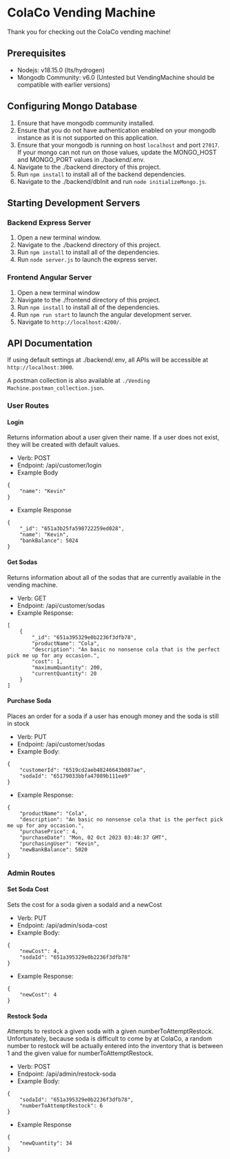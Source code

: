 # ColaCo Vending Machine

Thank you for checking out the ColaCo vending machine!

## Prerequisites
- Nodejs: v18.15.0 (lts/hydrogen)
- Mongodb Community: v6.0 (Untested but VendingMachine should be compatible with earlier versions)

## Configuring Mongo Database
1. Ensure that have mongodb community installed.
2. Ensure that you do not have authentication enabled on your mongodb instance as it is not supported on this application.
3. Ensure that your mongodb is running on host `localhost` and port `27017`. If your mongo can not run on those values, update the MONGO_HOST and MONGO_PORT values in ./backend/.env.
4. Navigate to the ./backend directory of this project.
5. Run `npm install` to install all of the backend dependencies.
6. Navigate to the ./backend/dbInit and run `node initializeMongo.js`.

## Starting Development Servers

### Backend Express Server
1. Open a new terminal window.
2. Navigate to the ./backend directory of this project.
3. Run `npm install` to install all of the dependencies.
4. Run `node server.js` to launch the express server.

### Frontend Angular Server
1. Open a new terminal window
2. Navigate to the ./frontend directory of this project.
3. Run `npm install` to install all of the dependencies.
4. Run `npm run start` to launch the angular development server.
5. Navigate to `http://localhost:4200/`.

## API Documentation
If using default settings at ./backend/.env, all APIs will be accessible at `http://localhost:3000`.

A postman collection is also available at `./Vending Machine.postman_collection.json`.

### User Routes

#### Login
Returns information about a user given their name. If a user does not exist, they will be created with default values.

- Verb: POST
- Endpoint: /api/customer/login
- Example Body
```
{
    "name": "Kevin"
}
```
- Example Response
```
{
    "_id": "651a3b25fa598722259ed028",
    "name": "Kevin",
    "bankBalance": 5024
}
```

#### Get Sodas
Returns information about all of the sodas that are currently available in the vending machine.

- Verb: GET
- Endpoint: /api/customer/sodas
- Example Response:
```
[
    {
        "_id": "651a395329e0b2236f3dfb78",
        "productName": "Cola",
        "description": "An basic no nonsense cola that is the perfect pick me up for any occasion.",
        "cost": 1,
        "maximumQuantity": 200,
        "currentQuantity": 20
    }
]
```

#### Purchase Soda
Places an order for a soda if a user has enough money and the soda is still in stock

- Verb: PUT
- Endpoint: /api/customer/sodas
- Example Body:
```
{
    "customerId": "6519cd2aeb48246643b087ae",
    "sodaId": "65179033bbfa47089b111ee9"
}
```
- Example Response:
```
{
    "productName": "Cola",
    "description": "An basic no nonsense cola that is the perfect pick me up for any occasion.",
    "purchasePrice": 4,
    "purchaseDate": "Mon, 02 Oct 2023 03:48:37 GMT",
    "purchasingUser": "Kevin",
    "newBankBalance": 5020
}
```

### Admin Routes

#### Set Soda Cost
Sets the cost for a soda given a sodaId and a newCost

- Verb: PUT
- Endpoint: /api/admin/soda-cost
- Example Body:
```
{
    "newCost": 4,
    "sodaId": "651a395329e0b2236f3dfb78"
}
```
- Example Response:
```
{
    "newCost": 4
}
```

#### Restock Soda
Attempts to restock a given soda with a given numberToAttemptRestock. Unfortunately, because soda is difficult to come by at ColaCo, a random number to restock will be actually entered into the inventory that is between 1 and the given value for numberToAttemptRestock.

- Verb: POST
- Endpoint: /api/admin/restock-soda
- Example Body:
```
{
    "sodaId": "651a395329e0b2236f3dfb78",
    "numberToAttemptRestock": 6
}
```
- Example Response
```
{
    "newQuantity": 34
}
```